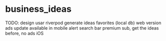 # business_ideas

TODO: 
    design
    usar riverpod
    generate ideas
    favorites (local db)
    web version
    ads
    update available in mobile alert
    search bar
    premium sub, get the ideas before, no ads
    iOS

    